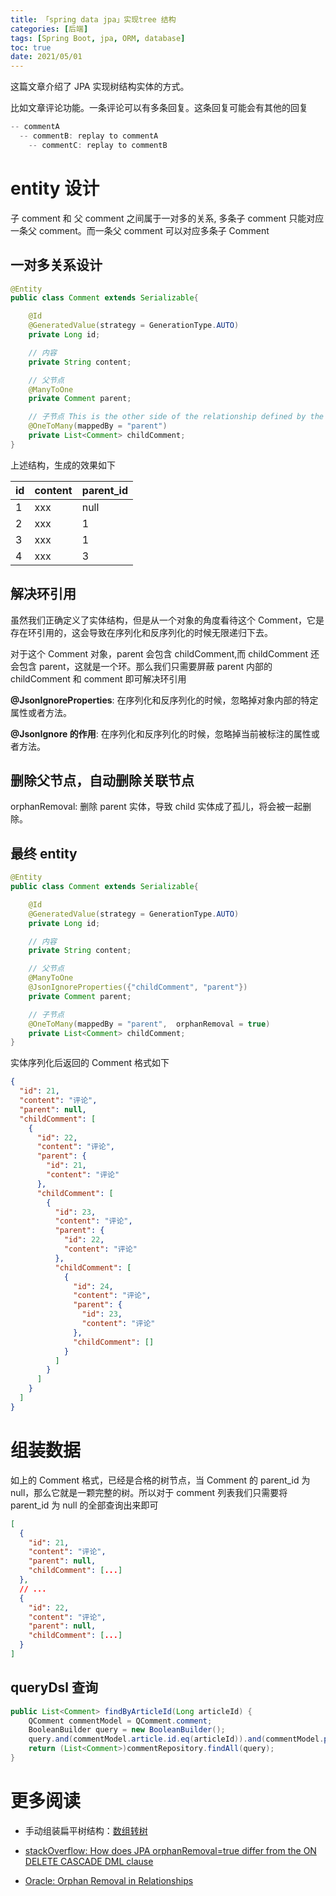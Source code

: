```yaml
---
title: 「spring data jpa」实现tree 结构
categories: [后端]
tags: [Spring Boot, jpa, ORM, database]
toc: true
date: 2021/05/01
---
```


这篇文章介绍了 JPA 实现树结构实体的方式。

比如文章评论功能。一条评论可以有多条回复。这条回复可能会有其他的回复

```java
-- commentA
  -- commentB: replay to commentA
    -- commentC: replay to commentB
```

<!-- more -->

# entity 设计

子 comment 和 父 comment 之间属于一对多的关系, 多条子 comment 只能对应一条父 comment。而一条父 comment 可以对应多条子 Comment

## 一对多关系设计

```java
@Entity
public class Comment extends Serializable{

    @Id
    @GeneratedValue(strategy = GenerationType.AUTO)
    private Long id;

    // 内容
    private String content;

    // 父节点
    @ManyToOne
    private Comment parent;

    // 子节点 This is the other side of the relationship defined by the parent field
    @OneToMany(mappedBy = "parent")
    private List<Comment> childComment;
}
```

上述结构，生成的效果如下

| id  | content | parent_id |
| --- | ------- | --------- |
| 1   | xxx     | null      |
| 2   | xxx     | 1         |
| 3   | xxx     | 1         |
| 4   | xxx     | 3         |

## 解决环引用

虽然我们正确定义了实体结构，但是从一个对象的角度看待这个 Comment，它是存在环引用的，这会导致在序列化和反序列化的时候无限递归下去。

对于这个 Comment 对象，parent 会包含 childComment,而 childComment 还会包含 parent，这就是一个环。那么我们只需要屏蔽 parent 内部的 childComment 和 comment 即可解决环引用

**@JsonIgnoreProperties**: 在序列化和反序列化的时候，忽略掉对象内部的特定属性或者方法。

**@JsonIgnore 的作用**: 在序列化和反序列化的时候，忽略掉当前被标注的属性或者方法。

## 删除父节点，自动删除关联节点

orphanRemoval: 删除 parent 实体，导致 child 实体成了孤儿，将会被一起删除。

## 最终 entity

```java
@Entity
public class Comment extends Serializable{

    @Id
    @GeneratedValue(strategy = GenerationType.AUTO)
    private Long id;

    // 内容
    private String content;

    // 父节点
    @ManyToOne
    @JsonIgnoreProperties({"childComment", "parent"})
    private Comment parent;

    // 子节点
    @OneToMany(mappedBy = "parent",  orphanRemoval = true)
    private List<Comment> childComment;
}
```

实体序列化后返回的 Comment 格式如下

```json
{
  "id": 21,
  "content": "评论",
  "parent": null,
  "childComment": [
    {
      "id": 22,
      "content": "评论",
      "parent": {
        "id": 21,
        "content": "评论"
      },
      "childComment": [
        {
          "id": 23,
          "content": "评论",
          "parent": {
            "id": 22,
            "content": "评论"
          },
          "childComment": [
            {
              "id": 24,
              "content": "评论",
              "parent": {
                "id": 23,
                "content": "评论"
              },
              "childComment": []
            }
          ]
        }
      ]
    }
  ]
}
```

# 组装数据

如上的 Comment 格式，已经是合格的树节点，当 Comment 的 parent_id 为 null，那么它就是一颗完整的树。所以对于 comment 列表我们只需要将 parent_id 为 null 的全部查询出来即可

```json
[
  {
    "id": 21,
    "content": "评论",
    "parent": null,
    "childComment": [...]
  },
  // ...
  {
    "id": 22,
    "content": "评论",
    "parent": null,
    "childComment": [...]
  }
]
```

## queryDsl 查询

```java
public List<Comment> findByArticleId(Long articleId) {
    QComment commentModel = QComment.comment;
    BooleanBuilder query = new BooleanBuilder();
    query.and(commentModel.article.id.eq(articleId)).and(commentModel.parent.id.isNull());
    return (List<Comment>)commentRepository.findAll(query);
}
```

# 更多阅读

- 手动组装扁平树结构：[数组转树](https://blog.shancw.net/2021/01/11/util-%E6%95%B0%E7%BB%84%E8%BD%AC%E6%A0%91/)

- [stackOverflow: How does JPA orphanRemoval=true differ from the ON DELETE CASCADE DML clause](https://stackoverflow.com/questions/4329577/how-does-jpa-orphanremoval-true-differ-from-the-on-delete-cascade-dml-clause)

- [Oracle: Orphan Removal in Relationships](https://docs.oracle.com/cd/E19798-01/821-1841/giqxy/)
